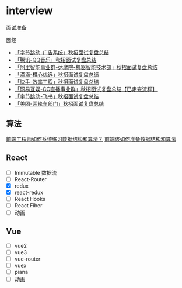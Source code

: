 # interview
面试准备


面经

- <a href="https://yangchaoyi.vip/posts/20209023/">「字节跳动-广告系统」秋招面试复盘总结</a>
- <a href="https://yangchaoyi.vip/posts/20209021"/>「腾讯-QQ音乐」秋招面试复盘总结</a>
- <a href="https://yangchaoyi.vip/posts/20209022/">「阿里智能事业群-达摩院-机器智能技术部」秋招面试复盘总结</a>
- <a href="https://yangchaoyi.vip/posts/2020906/">「滴滴-橙心优选」秋招面试复盘总结</a>
- <a href="https://yangchaoyi.vip/posts/2020910/">「快手-效率工程」秋招面试复盘总结</a>
- <a href="https://yangchaoyi.vip/posts/2020923/">「网易互娱-CC直播事业群」秋招面试复盘总结【已走完流程】</a>
- <a href="https://yangchaoyi.vip/posts/20209029/">「字节跳动-飞书」秋招面试复盘总结</a>
- <a href="https://yangchaoyi.vip/posts/20201023/">「美团-两轮车部门」秋招面试复盘总结</a>


## 算法

[前端工程师如何系统练习数据结构和算法？](https://juejin.cn/post/6844904061947346957)
[前端该如何准备数据结构和算法](https://juejin.cn/post/6844903919722692621)

## React

- [ ] Immutable 数据流
- [ ] React-Router
- [x] redux
- [x] react-redux
- [ ] React Hooks
- [ ] React Fiber
- [ ] 动画

## Vue

- [ ] vue2
- [ ] vue3
- [ ] vue-router
- [ ] vuex
- [ ] piana
- [ ] 动画
